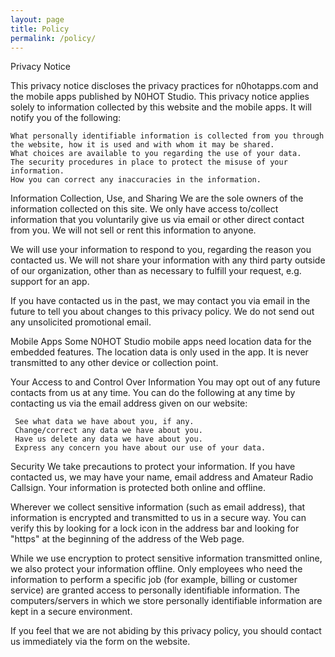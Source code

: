 ```yaml
---
layout: page
title: Policy
permalink: /policy/
---
```

Privacy Notice

This privacy notice discloses the privacy practices for n0hotapps.com and the mobile apps published by N0HOT Studio. This privacy notice applies solely to information collected by this website and the mobile apps. It will notify you of the following:

    What personally identifiable information is collected from you through the website, how it is used and with whom it may be shared.
    What choices are available to you regarding the use of your data.
    The security procedures in place to protect the misuse of your information.
    How you can correct any inaccuracies in the information.

Information Collection, Use, and Sharing
We are the sole owners of the information collected on this site. We only have access to/collect information that you voluntarily give us via email or other direct contact from you. We will not sell or rent this information to anyone.

We will use your information to respond to you, regarding the reason you contacted us. We will not share your information with any third party outside of our organization, other than as necessary to fulfill your request, e.g. support for an app.

If you have contacted us in the past, we may contact you via email in the future to tell you about changes to this privacy policy. We do not send out any unsolicited promotional email.

Mobile Apps
Some N0HOT Studio mobile apps need location data for the embedded features. The location data is only used in the app. It is never transmitted to any other device or collection point.  

Your Access to and Control Over Information
You may opt out of any future contacts from us at any time. You can do the following at any time by contacting us via the email address given on our website:

     See what data we have about you, if any.
     Change/correct any data we have about you.
     Have us delete any data we have about you.
     Express any concern you have about our use of your data.

Security
We take precautions to protect your information. If you have contacted us, we may have your name, email address and Amateur Radio Callsign. Your information is protected both online and offline.

Wherever we collect sensitive information (such as email address), that information is encrypted and transmitted to us in a secure way. You can verify this by looking for a lock icon in the address bar and looking for "https" at the beginning of the address of the Web page.

While we use encryption to protect sensitive information transmitted online, we also protect your information offline. Only employees who need the information to perform a specific job (for example, billing or customer service) are granted access to personally identifiable information. The computers/servers in which we store personally identifiable information are kept in a secure environment.

If you feel that we are not abiding by this privacy policy, you should contact us immediately via the form on the website.
